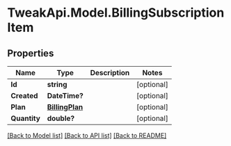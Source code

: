 # TweakApi.Model.BillingSubscriptionItem
## Properties

Name | Type | Description | Notes
------------ | ------------- | ------------- | -------------
**Id** | **string** |  | [optional] 
**Created** | **DateTime?** |  | [optional] 
**Plan** | [**BillingPlan**](BillingPlan.md) |  | [optional] 
**Quantity** | **double?** |  | [optional] 

[[Back to Model list]](../README.md#documentation-for-models) [[Back to API list]](../README.md#documentation-for-api-endpoints) [[Back to README]](../README.md)

